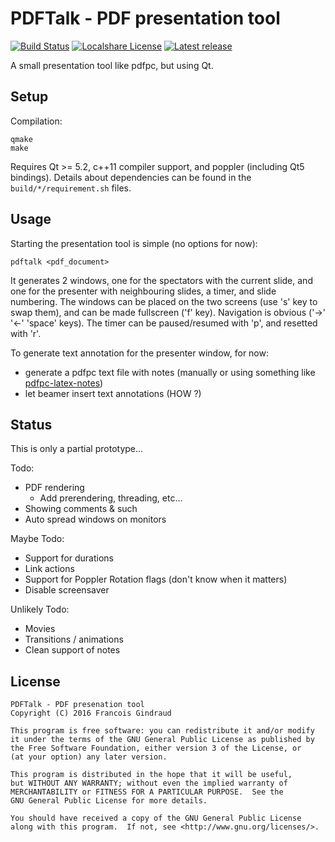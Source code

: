 PDFTalk - PDF presentation tool
===============================

[![Build Status](https://travis-ci.org/lereldarion/pdftalk.svg?branch=master)](https://travis-ci.org/lereldarion/pdftalk)
[![Localshare License](https://img.shields.io/badge/license-GPL3-blue.svg)](#license)
[![Latest release](https://img.shields.io/github/release/lereldarion/pdftalk.svg)](https://github.com/lereldarion/qt-localshare/releases/latest)

A small presentation tool like pdfpc, but using Qt.

Setup
-----

Compilation:
```
qmake
make
```

Requires Qt >= 5.2, c++11 compiler support, and poppler (including Qt5 bindings).
Details about dependencies can be found in the `build/*/requirement.sh` files.

Usage
-----

Starting the presentation tool is simple (no options for now):
```
pdftalk <pdf_document>
```

It generates 2 windows, one for the spectators with the current slide, and one for the presenter with neighbouring slides, a timer, and slide numbering.
The windows can be placed on the two screens (use 's' key to swap them), and can be made fullscreen ('f' key).
Navigation is obvious ('→' '←' 'space' keys).
The timer can be paused/resumed with 'p', and resetted with 'r'.

To generate text annotation for the presenter window, for now:
* generate a pdfpc text file with notes (manually or using something like [pdfpc-latex-notes](https://github.com/cebe/pdfpc-latex-notes))
* let beamer insert text annotations (HOW ?)

Status
------

This is only a partial prototype...

Todo:
* PDF rendering
	* Add prerendering, threading, etc...
* Showing comments & such
* Auto spread windows on monitors

Maybe Todo:
* Support for durations
* Link actions
* Support for Poppler Rotation flags (don't know when it matters)
* Disable screensaver

Unlikely Todo:
* Movies
* Transitions / animations
* Clean support of notes

License
-------

```
PDFTalk - PDF presenation tool
Copyright (C) 2016 Francois Gindraud

This program is free software: you can redistribute it and/or modify
it under the terms of the GNU General Public License as published by
the Free Software Foundation, either version 3 of the License, or
(at your option) any later version.

This program is distributed in the hope that it will be useful,
but WITHOUT ANY WARRANTY; without even the implied warranty of
MERCHANTABILITY or FITNESS FOR A PARTICULAR PURPOSE.  See the
GNU General Public License for more details.

You should have received a copy of the GNU General Public License
along with this program.  If not, see <http://www.gnu.org/licenses/>.
```
